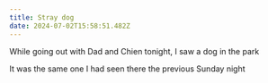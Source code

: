 ```yaml
---
title: Stray dog
date: 2024-07-02T15:58:51.482Z
---
```


While going out with Dad and Chien tonight, I saw a dog in the park

It was the same one I had seen there the previous Sunday night
